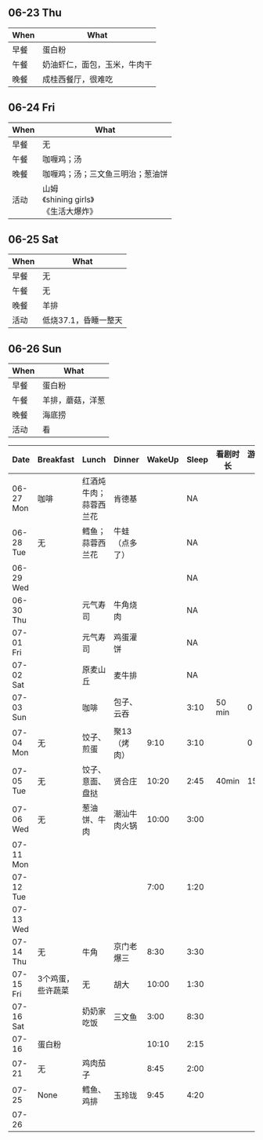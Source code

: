 ## 06-23 Thu

|When|What|
|----|----|
|早餐|蛋白粉|
|午餐|奶油虾仁，面包，玉米，牛肉干|
|晚餐|成桂西餐厅，很难吃|


## 06-24 Fri

|When|What|
|----|----|
|早餐|无|
|午餐|咖喱鸡；汤|
|晚餐|咖喱鸡；汤；三文鱼三明治；葱油饼|
|活动|山姆<br />《shining girls》<br />《生活大爆炸》|



## 06-25 Sat

|When|What|
|----|----|
|早餐|无|
|午餐|无|
|晚餐|羊排|
|活动|低烧37.1，昏睡一整天|



## 06-26 Sun

|When|What|
|----|----|
|早餐|蛋白粉|
|午餐|羊排，蘑菇，洋葱|
|晚餐|海底捞|
|活动|看|



| Date      | Breakfast | Lunch                  | Dinner         | WakeUp | Sleep |看剧时长 | 游戏时长 | Screen Time |
| --------- | --------- | ---------------------- | -------------- | -------- | -------- |-------- | -------- | --------- |
| 06-27 Mon | 咖啡      | 红酒炖牛肉；蒜蓉西兰花 | 肯德基         |          | NA |         |  |  |
| 06-28 Tue | 无        | 鳕鱼；蒜蓉西兰花       | 牛蛙（点多了） |          |NA |         |  |  |
| 06-29 Wed |           |                        |                |          |NA |         |  |  |
| 06-30 Thu |           | 元气寿司               | 牛角烧肉       |          |NA |         |  |  |
| 07-01 Fri |           | 元气寿司               | 鸡蛋灌饼       |          |NA |         |  |  |
| 07-02 Sat |           | 原麦山丘               | 麦牛排         |          |NA |         |  |  |
| 07-03 Sun |           | 咖啡                   | 包子、云吞     |          |3:10 | 50 min | 0 |  |
| 07-04 Mon | 无        | 饺子、煎蛋 | 聚13（烤肉） | 9:10     | 3:10 |         | 0 |  |
| 07-05 Tue | 无 | 饺子、意面、盘挞 | 贤合庄 | 10:20 | 2:45 | 40min | 15min |  |
| 07-06 Wed | 无 | 葱油饼、牛肉 | 潮汕牛肉火锅 | 10:00 | 3:00 |  |  |  |
| 07-11 Mon |  |  |  |  |  | | | |
| 07-12 Tue |  |  |  | 7:00 | 1:20 |  |  |  |
| 07-13 Wed | | | |  |  | | | |
| 07-14 Thu | 无 | 牛角 | 京门老爆三 | 8:30 | 3:30 | | | |
| 07-15 Fri | 3个鸡蛋，些许蔬菜 | 无 | 胡大 | 10:00 | 1:30 | | | |
| 07-16 Sat |  | 奶奶家吃饭 | 三文鱼 | 3:00 | 8:30 | | | |
| 07-16 | 蛋白粉 |  |  | 10:10 | 2:15 | | | |
| 07-21 | 无 | 鸡肉茄子 | | 8:45 | 2:00 | | | |
|  07-25| None  | 鳕鱼、鸡排 | 玉玲珑 | 9:45 | 4:20 | | | |
| 07-26 |  |  |  |  |  | | | |

